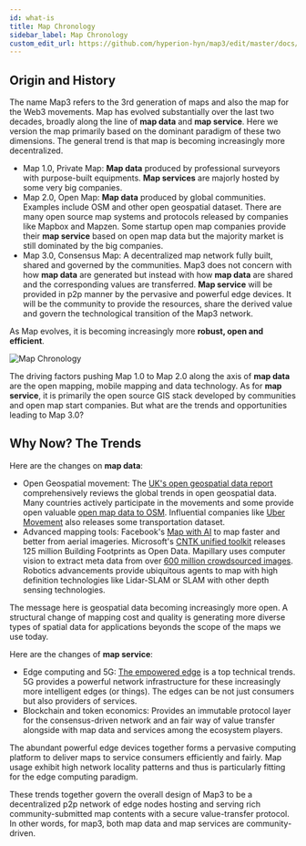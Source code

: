 ```yaml
---
id: what-is
title: Map Chronology
sidebar_label: Map Chronology
custom_edit_url: https://github.com/hyperion-hyn/map3/edit/master/docs/what-is.md
---
```

## Origin and History
The name Map3 refers to the 3rd generation of maps and also the map for the Web3 movements. Map has evolved substantially over the last two decades, broadly along the line of **map data** and **map service**. Here we version the map primarily based on the dominant paradigm of these two dimensions. The general trend is that map is becoming increasingly more decentralized.
- Map 1.0, Private Map: **Map data** produced by professional surveyors with purpose-built equipments. **Map services** are majorly hosted by some very big companies.
- Map 2.0, Open Map: **Map data** produced by global communities. Examples include OSM and other open geospatial dataset. There are many open source map systems and protocols released by companies like Mapbox and Mapzen. Some startup open map companies provide their **map service** based on open map data but the majority market is still dominated by the big companies. 
- Map 3.0, Consensus Map: A decentralized map network fully built, shared and governed by the communities. Map3 does not concern with how **map data** are generated but instead with how **map data** are shared and the corresponding values are transferred. **Map service** will be provided in p2p manner by the pervasive and powerful edge devices. It will be the community to provide the resources, share the derived value and govern the technological transition of the Map3 network. 

As Map evolves, it is becoming increasingly more **robust, open and efficient**. 

![Map Chronology](https://docs.google.com/drawings/d/e/2PACX-1vT5CzwMBUYJTcm0oRazc2_L_ADZsWqSUh_xLwXogfmV_HRAGqZtykRnvKeoJEOpXCtO-pYHSUpgSr1h/pub?w=1046&h=742)

The driving factors pushing Map 1.0 to Map 2.0 along the axis of **map data** are the open mapping, mobile mapping and data technology. As for **map service**, it is primarily the open source GIS stack developed by communities and open map start companies. But what are the trends and opportunities leading to Map 3.0?

## Why Now? The Trends
Here are the changes on **map data**:
- Open Geospatial movement: The  [UK's open geospatial data report](https://theodi.org/wp-content/uploads/2018/11/2018-11-ODI-Geospatial-data-infrastructure-paper.pdf) comprehensively reviews the global trends in open geospatial data. Many countries actively participate in the movements and some provide open valuable [open map data to OSM](https://wiki.openstreetmap.org/wiki/OpenStreetMap_for_Government). Influential companies like [Uber Movement](https://movement.uber.com/?lang=en%E2%80%90US%2C%C2%A0Accessed%C2%A0February%C2%A015%2C%C2%A02018%C2%A0) also releases some transportation dataset. 
- Advanced mapping tools: Facebook's [Map with AI](https://mapwith.ai) to map faster and better from aerial imageries. Microsoft's [CNTK unified toolkit](https://blogs.bing.com/maps/2018-06/microsoft-releases-125-million-building-footprints-in-the-us-as-open-data) releases 125 million Building Footprints as Open Data. Mapillary uses computer vision to extract meta data from over [600 million crowdsourced images](https://www.mapillary.com/). Robotics advancements provide ubiquitous agents to map with high definition technologies like Lidar-SLAM or SLAM with other depth sensing technologies.

The message here is geospatial data becoming increasingly more open. A structural change of mapping cost and quality is generating more diverse types of spatial data for applications beyonds the scope of the maps we use today.

Here are the changes of **map service**:
- Edge computing and 5G: [The empowered edge](https://stefanini.com/en/trends/news/gartner-top-10-tech-trends-empowered-edge) is a top technical trends. 5G provides a powerful network infrastructure for these increasingly more intelligent edges (or things). The edges can be not just consumers but also providers of services. 
- Blockchain and token economics: Provides an immutable protocol layer for the consensus-driven network and an fair way of value transfer alongside with map data and services among the ecosystem players.

The abundant powerful edge devices together forms a pervasive computing platform to deliver maps to service consumers efficiently and fairly. Map usage exhibit high network locality patterns and thus is particularly fitting for the edge computing paradigm. 

These trends together govern the overall design of Map3 to be a decentralized p2p network of edge nodes hosting and serving rich community-submitted map contents with a secure value-transfer protocol. In other words, for map3, both map data and map services are community-driven. 